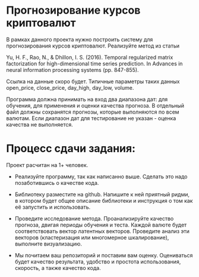 # Прогнозирование курсов криптовалют

В рамках данного проекта нужно построить систему для прогнозирования курсов криптовалют.
Реализуйте метод из статьи 

Yu, H. F., Rao, N., & Dhillon, I. S. (2016). Temporal regularized matrix factorization for high-dimensional time series prediction. In Advances in neural information processing systems (pp. 847-855).

Ссылка на данные скоро будет.
Типичные параметры таких данных open_price, close_price, day_high, day_low, volume.

Программа должна принимать на вход два диапазона дат: для обучения, для применения и оценки качества прогноза.
В отдельный файл должны сохранятся прогнозы, которые выполняются по всем валютам.
Если диапазон дат для тестирование не указан - оценка качества не выполняется.

# Процесс сдачи задания:
Проект расчитан на 1+ человек.

* Реализуйте программу, так как написанно выше. Сделать это надо позаботившись о качестве кода.

* Библиотеку разместите на github. Напишите к ней приятный ридми, в котором будет общее описание библиотеки и инструкция о том как её запустить и использовать.

* Проведите исследование метода. Проанализируйте качество прогноза, двигая периоды обучения и теста. Каждой валюте будет соответствовать вектор латентных векторов. Проведите анализ эти векторов (кластеризация или многомерное шкалирование), выполните визуализацию.

* Мы почитаем ваш репозиторий и поставим вам оценку. Оцениваться будет качество результата, удобство и простота использования, скорость, а также качество кода.
